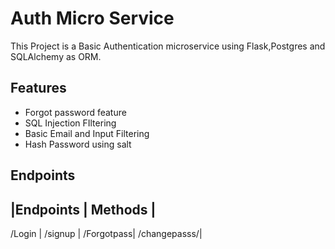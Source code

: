 # Auth Micro Service
  This Project is a Basic Authentication microservice using Flask,Postgres and SQLAlchemy as ORM.
  
## Features
- Forgot password feature
- SQL Injection FIltering
- Basic Email and Input Filtering
- Hash Password using salt

## Endpoints

|Endpoints | Methods |
---    
/Login |
/signup |
/Forgotpass|
/changepasss/<token>|
